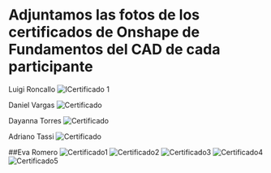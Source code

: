 # Adjuntamos las fotos de los certificados de Onshape de Fundamentos del CAD de cada participante


Luigi Roncallo 
![ICertificado 1](https://drive.usercontent.google.com/download?id=19THXTdlg_pn-IVLFRn4I-K1p_lLypRPZ)  

Daniel Vargas 
![Certificado](https://drive.usercontent.google.com/download?id=1qf0CnCTp9ml-mME2OJd671rskznKhG17)

Dayanna Torres
![Certificado](https://drive.usercontent.google.com/download?id=1KvF36jZHC9Ivmu22kf9GSEw1MTajpezP)

Adriano Tassi
![Certificado](https://drive.usercontent.google.com/download?id=1MiZ0StXJquQFgMYEFcbstE_AmvTD-Kr6&export=download&authuser=1)

##Eva Romero
![Certificado1](https://drive.google.com/uc?export=view&id=1L188TBqPIScNQpV8ebT9wSJmNBsE67Cc)
![Certificado2](https://drive.google.com/uc?export=view&id=1P1iyJ314CILff4IDPNKVpncBUyxaXlir)
![Certificado3](https://drive.google.com/uc?export=view&id=1sPvd7jB2alZ2-t5-ughgiu-MrqohzJBC)
![Certificado4](https://drive.google.com/uc?export=view&id=1ibP0lJawDxGB09Oy3CbXpFHP_S9epa2Z)
![Certificado5](https://drive.google.com/uc?export=view&id=1qfP084yqRg7QLxVZ6oRWrQ19Y-tIlzNL)
